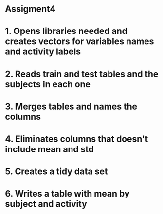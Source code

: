 # Assigment4
# 1. Opens libraries needed and creates vectors for variables names and activity labels
# 2. Reads train and test tables and the subjects in each one
# 3. Merges tables and names the columns
# 4. Eliminates columns that doesn't include mean and std
# 5. Creates a tidy data set
# 6. Writes a table with mean by subject and activity
